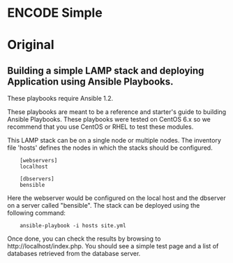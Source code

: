 # ENCODE Simple


# Original
Building a simple LAMP stack and deploying Application using Ansible Playbooks.
-------------------------------------------

These playbooks require Ansible 1.2.

These playbooks are meant to be a reference and starter's guide to building
Ansible Playbooks. These playbooks were tested on CentOS 6.x so we recommend
that you use CentOS or RHEL to test these modules.

This LAMP stack can be on a single node or multiple nodes. The inventory file
'hosts' defines the nodes in which the stacks should be configured.

        [webservers]
        localhost

        [dbservers]
        bensible

Here the webserver would be configured on the local host and the dbserver on a
server called "bensible". The stack can be deployed using the following
command:

        ansible-playbook -i hosts site.yml

Once done, you can check the results by browsing to http://localhost/index.php.
You should see a simple test page and a list of databases retrieved from the
database server.
